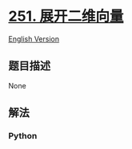 # [251. 展开二维向量](https://leetcode-cn.com/problems/flatten-2d-vector)

[English Version](/leetcode/0200-0299/0251.Flatten%202D%20Vector/README_EN.md)

## 题目描述

<!-- 这里写题目描述 -->

None

## 解法

<!-- 这里可写通用的实现逻辑 -->

<!-- tabs:start -->

### **Python**

<!-- 这里可写当前语言的特殊实现逻辑 -->

```python

```

<!-- tabs:end -->
